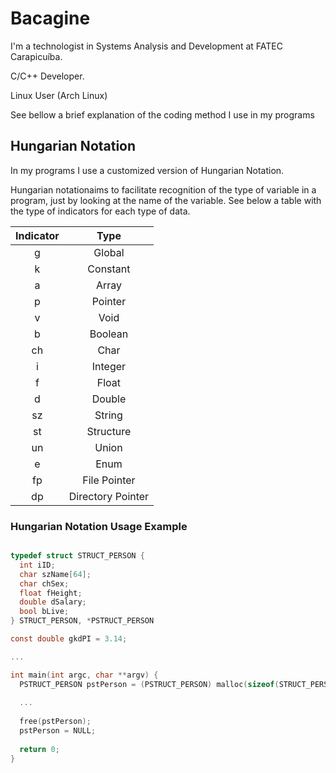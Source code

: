 # Bacagine

I'm a technologist in Systems Analysis and Development at FATEC Carapicuíba.

C/C++ Developer.

Linux User (Arch Linux)

See bellow a brief explanation of the coding method I use in my programs

## Hungarian Notation
In my programs I use a customized version of Hungarian Notation.

Hungarian notationaims to facilitate recognition of the type of variable in a program, just by looking at the name of the variable.
See below a table with the type of indicators for each type of data.

| Indicator    | Type         |
| :---------:  | :-------:    |
| g            | Global       |
| k            | Constant     |
| a            | Array        | 
| p            | Pointer      |
| v            | Void         |
| b            | Boolean      |
| ch           | Char         |
| i            | Integer      |
| f            | Float        |
| d            | Double       |
| sz           | String       |
| st           | Structure    |
| un           | Union        |
| e            | Enum         |
| fp           | File Pointer |
| dp           | Directory Pointer |

### Hungarian Notation Usage Example
```c

typedef struct STRUCT_PERSON {
  int iID;
  char szName[64];
  char chSex;
  float fHeight;
  double dSalary;
  bool bLive;
} STRUCT_PERSON, *PSTRUCT_PERSON

const double gkdPI = 3.14; 

...

int main(int argc, char **argv) {
  PSTRUCT_PERSON pstPerson = (PSTRUCT_PERSON) malloc(sizeof(STRUCT_PERSON);
  
  ...
  
  free(pstPerson);
  pstPerson = NULL;
  
  return 0;
}

```

